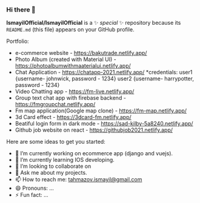 ### Hi there 👋


**IsmayilOfficial/IsmayilOfficial** is a ✨ _special_ ✨ repository because its `README.md` (this file) appears on your GitHub profile.

Portfolio:
- e-commerce website - https://bakutrade.netlify.app/
- Photo Album (created with Material UI) -  https://photoalbumwithmaaterialui.netlify.app/
- Chat Application - https://chatapp-2021.netlify.app/
  *credentials: user1 {username- johnwick, password - 1234}
                user2 {username- harrypotter, password - 1234}
 - Video Chatting app - https://fm-live.netlify.app/
 - Group text chat app with firebase backend - https://fmgroupchat.netlify.app/
 - Fm map application(Google map clone) - https://fm-map.netlify.app/
 - 3d Card effect - https://3dcard-fm.netlify.app/
 - Beatiful login form in dark mode - https://sad-kilby-5a8240.netlify.app/
 - Github job website on react - https://githubjob2021.netlify.app/

Here are some ideas to get you started:

- 🔭 I’m currently working on ecommerce app (django and vuejs).
- 🌱 I’m currently learning IOS developing.
- 👯 I’m looking to collaborate on 
- 💬 Ask me about my projects.
- 📫 How to reach me: tahmazov.ismayil@gmail.com
- 😄 Pronouns: ...
- ⚡ Fun fact: ...

